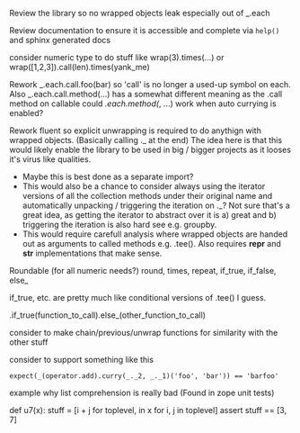 Review the library so no wrapped objects leak
    especially out of _.each

Review documentation to ensure it is accessible and complete via `help()` and sphinx generated docs

consider numeric type to do stuff like wrap(3).times(...)
    or wrap([1,2,3]).call(len).times(yank_me)

Rework _.each.call.foo(bar) so 'call' is no longer a used-up symbol on each.
Also _.each.call.method(...) has a somewhat different meaning as the .call method on callable
could _.each.method(_, ...) work when auto currying is enabled?

Rework fluent so explicit unwrapping is required to do anythign with wrapped objects. 
(Basically calling ._ at the end)
The idea here is that this would likely enable the library to be used in big / bigger 
projects as it looses it's virus like qualities.
* Maybe this is best done as a separate import?
* This would also be a chance to consider always using the iterator versions of 
  all the collection methods under their original name and automatically unpacking 
  / triggering the iteration on ._? Not sure that's a great idea, as getting the 
  iterator to abstract over it is a) great and b) triggering the iteration is also 
  hard see e.g. groupby.
* This would require carefull analysis where wrapped objects are handed out as arguments
  to called methods e.g. .tee(). Also requires __repr__ and __str__ implementations that
  make sense.

Roundable (for all numeric needs?)
    round, times, repeat, if_true, if_false, else_

if_true, etc. are pretty much like conditional versions of .tee() I guess.

.if_true(function_to_call).else_(other_function_to_call)

consider to make chain/previous/unwrap functions for similarity with the other stuff


consider to support something like this

    expect(_(operator.add).curry(_._2, _._1)('foo', 'bar')) == 'barfoo'

example why list comprehension is really bad (Found in zope unit tests)

def u7(x):
    stuff = [i + j for toplevel, in x for i, j in toplevel]
    assert stuff == [3, 7]
